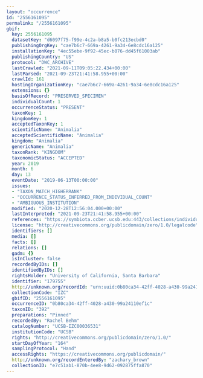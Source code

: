 ```yaml
---
layout: "occurrence"
id: "2556161095"
permalink: "/2556161095"
gbif:
  key: 2556161095
  datasetKey: "d6097f75-f99e-4c2a-b8a5-b0fc213ecbd0"
  publishingOrgKey: "cae7b6c7-669a-4261-9a34-6e8cdc16a125"
  installationKey: "4ec55ebe-9f92-45ec-b076-dd45f61003ab"
  publishingCountry: "US"
  protocol: "DWC_ARCHIVE"
  lastCrawled: "2021-09-11T09:05:22.434+00:00"
  lastParsed: "2021-09-23T21:41:58.955+00:00"
  crawlId: 161
  hostingOrganizationKey: "cae7b6c7-669a-4261-9a34-6e8cdc16a125"
  extensions: {}
  basisOfRecord: "PRESERVED_SPECIMEN"
  individualCount: 1
  occurrenceStatus: "PRESENT"
  taxonKey: 1
  kingdomKey: 1
  acceptedTaxonKey: 1
  scientificName: "Animalia"
  acceptedScientificName: "Animalia"
  kingdom: "Animalia"
  genericName: "Animalia"
  taxonRank: "KINGDOM"
  taxonomicStatus: "ACCEPTED"
  year: 2019
  month: 6
  day: 13
  eventDate: "2019-06-13T00:00:00"
  issues:
  - "TAXON_MATCH_HIGHERRANK"
  - "OCCURRENCE_STATUS_INFERRED_FROM_INDIVIDUAL_COUNT"
  - "AMBIGUOUS_INSTITUTION"
  modified: "2020-12-28T12:56:04.000+00:00"
  lastInterpreted: "2021-09-23T21:41:58.955+00:00"
  references: "https://symbiota.ccber.ucsb.edu:443/collections/individual/index.php?occid=179755"
  license: "http://creativecommons.org/publicdomain/zero/1.0/legalcode"
  identifiers: []
  media: []
  facts: []
  relations: []
  gadm: {}
  isInCluster: false
  recordedByIDs: []
  identifiedByIDs: []
  rightsHolder: "University of California, Santa Barbara"
  identifier: "179755"
  http://unknown.org/recordId: "urn:uuid:0b80ca34-42ff-4028-a430-99a24110ef1c"
  collectionCode: "IZC"
  gbifID: "2556161095"
  occurrenceID: "0b80ca34-42ff-4028-a430-99a24110ef1c"
  taxonID: "392"
  preparations: "Pinned"
  recordedBy: "Rachel Behm"
  catalogNumber: "UCSB-IZC00036531"
  institutionCode: "UCSB"
  rights: "http://creativecommons.org/publicdomain/zero/1.0/"
  startDayOfYear: "164"
  samplingProtocol: "Hand"
  accessRights: "https://creativecommons.org/publicdomain/"
  http://unknown.org/recordEnteredBy: "zachary_brown"
  collectionID: "e7c51ab1-870b-4ee8-9d62-092875ffa870"
---
```

